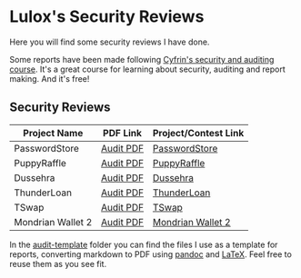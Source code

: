 # Lulox's Security Reviews

Here you will find some security reviews I have done.

Some reports have been made following [Cyfrin's security and auditing course](https://www.youtube.com/watch?v=pUWmJ86X_do). It's a great course for learning about security, auditing and report making. And it's free!

## Security Reviews

| Project Name      | PDF Link                                    | Project/Contest Link                                                      |
| ----------------- | ------------------------------------------- | ------------------------------------------------------------------------- |
| PasswordStore     | [Audit PDF](2024-04-23-PasswordStore.pdf)   | [PasswordStore](https://codehawks.cyfrin.io/c/2023-10-PasswordStore)      |
| PuppyRaffle       | [Audit PDF](2024-04-26-PuppyRaffle.pdf)     | [PuppyRaffle](https://codehawks.cyfrin.io/c/2023-10-Puppy-Raffle)         |
| Dussehra          | [Audit PDF](2024-06-16-Dussehra.pdf)        | [Dussehra](https://codehawks.cyfrin.io/c/2024-06-Dussehra)                |
| ThunderLoan       | [Audit PDF](2024-06-16-ThunderLoan.pdf)     | [ThunderLoan](https://codehawks.cyfrin.io/c/2023-11-Thunder-Loan)         |
| TSwap             | [Audit PDF](2024-07-02-TSwap.pdf)           | [TSwap](https://codehawks.cyfrin.io/c/2024-06-t-swap)                     |
| Mondrian Wallet 2 | [Audit PDF](2024-07-16-MondrianWallet2.pdf) | [Mondrian Wallet 2](https://github.com/Cyfrin/2024-07-Mondrian-Wallet_v2) |

In the [audit-template](./audit-template/) folder you can find the files I use as a template for reports, converting markdown to PDF using [pandoc](https://pandoc.org/) and [LaTeX](https://www.overleaf.com/learn/latex/Learn_LaTeX_in_30_minutes). Feel free to reuse them as you see fit.
